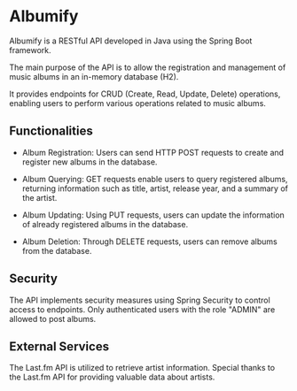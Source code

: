 # Albumify

Albumify is a RESTful API developed in Java using the Spring Boot framework.

The main purpose of the API is to allow the registration and management of music albums in an in-memory database (H2).

It provides endpoints for CRUD (Create, Read, Update, Delete) operations, enabling users to perform various operations related to music albums.

## Functionalities

- Album Registration: Users can send HTTP POST requests to create and register new albums in the database.

- Album Querying: GET requests enable users to query registered albums, returning information such as title, artist, release year, and a summary of the artist.

- Album Updating: Using PUT requests, users can update the information of already registered albums in the database.

- Album Deletion: Through DELETE requests, users can remove albums from the database.

## Security

The API implements security measures using Spring Security to control access to endpoints. Only authenticated users with the role "ADMIN" are allowed to post albums.

## External Services

The Last.fm API is utilized to retrieve artist information. Special thanks to the Last.fm API for providing valuable data about artists.
